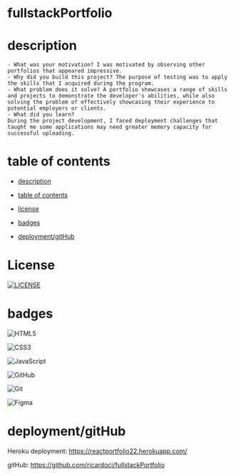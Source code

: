 # fullstackPortfolio




# description

```
- What was your motivation? I was motivated by observing other portfolios that appeared impressive.
- Why did you build this project? The purpose of testing was to apply the skills that I acquired during the program.
- What problem does it solve? A portfolio showcases a range of skills and projects to demonstrate the developer's abilities, while also solving the problem of effectively showcasing their experience to potential employers or clients. 
- What did you learn?
During the project development, I faced deployment challenges that taught me some applications may need greater memory capacity for successful uploading.
```
# table of contents



- [description](#description)
- [table of contents](#tableOfContents)

- [license](#license)
- [badges](#badges)
- [deployment/gitHub](#deployment/gitHub)







    

    
   





# License

[![LICENSE](https://img.shields.io/badge/License-MIT-yellow.svg)](LICENSE)



# badges



![HTML5](https://img.shields.io/badge/html5-%23E34F26.svg?style=for-the-badge&logo=html5&logoColor=white)

![CSS3](https://img.shields.io/badge/css3-%231572B6.svg?style=for-the-badge&logo=css3&logoColor=white)

![JavaScript](https://img.shields.io/badge/javascript-%23323330.svg?style=for-the-badge&logo=javascript&logoColor=%23F7DF1E)

![GitHub](https://img.shields.io/badge/github-%23121011.svg?style=for-the-badge&logo=github&logoColor=white)

![Git](https://img.shields.io/badge/git-%23F05033.svg?style=for-the-badge&logo=git&logoColor=white)

![Figma](https://img.shields.io/badge/figma-%23F24E1E.svg?style=for-the-badge&logo=figma&logoColor=white)



# deployment/gitHub

Heroku deployment: https://reactportfolio22.herokuapp.com/

gitHub: https://github.com/ricardoci/fullstackPortfolio


